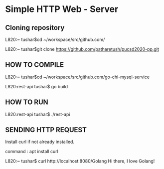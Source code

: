 # Simple HTTP Web - Server

## Cloning repository

L820:~ tushar$cd ~/workspace/src/github.com/  

L820:~ tushar$git clone https://github.com/patharetush/pucsd2020-pp.git 

## HOW TO COMPILE

L820:~ tushar$cd ~/workspace/src/github.com/go-chi-mysql-service  

L820:rest-api tushar$ go build

## HOW TO RUN
L820:rest-api tushar$ ./rest-api

## SENDING HTTP REQUEST
Install curl if not already installed.  

command : apt install curl

L820:~ tushar$ curl http://localhost:8080/Golang
Hi there, I love Golang!